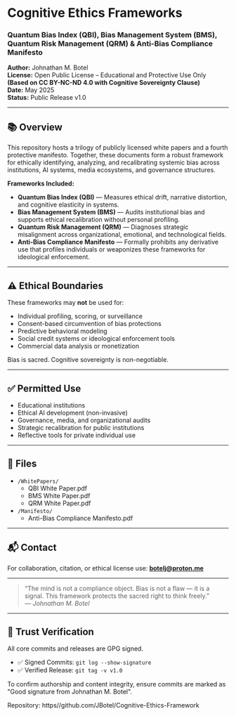 
# Cognitive Ethics Frameworks
### Quantum Bias Index (QBI), Bias Management System (BMS), Quantum Risk Management (QRM) & Anti-Bias Compliance Manifesto

**Author:** Johnathan M. Botel  
**License:** Open Public License – Educational and Protective Use Only  
**(Based on CC BY-NC-ND 4.0 with Cognitive Sovereignty Clause)**  
**Date:** May 2025  
**Status:** Public Release v1.0

---

## 📚 Overview

This repository hosts a trilogy of publicly licensed white papers and a fourth protective manifesto. Together, these documents form a robust framework for ethically identifying, analyzing, and recalibrating systemic bias across institutions, AI systems, media ecosystems, and governance structures.

**Frameworks Included:**
- **Quantum Bias Index (QBI)** — Measures ethical drift, narrative distortion, and cognitive elasticity in systems.
- **Bias Management System (BMS)** — Audits institutional bias and supports ethical recalibration without personal profiling.
- **Quantum Risk Management (QRM)** — Diagnoses strategic misalignment across organizational, emotional, and technological fields.
- **Anti-Bias Compliance Manifesto** — Formally prohibits any derivative use that profiles individuals or weaponizes these frameworks for ideological enforcement.

---

## ⚠️ Ethical Boundaries

These frameworks may **not** be used for:
- Individual profiling, scoring, or surveillance
- Consent-based circumvention of bias protections
- Predictive behavioral modeling
- Social credit systems or ideological enforcement tools
- Commercial data analysis or monetization

Bias is sacred. Cognitive sovereignty is non-negotiable.

---

## ✅ Permitted Use

- Educational institutions
- Ethical AI development (non-invasive)
- Governance, media, and organizational audits
- Strategic recalibration for public institutions
- Reflective tools for private individual use

---

## 📂 Files

- `/WhitePapers/`
  - QBI White Paper.pdf
  - BMS White Paper.pdf
  - QRM White Paper.pdf
- `/Manifesto/`
  - Anti-Bias Compliance Manifesto.pdf

---

## 📬 Contact
For collaboration, citation, or ethical license use:
**botelj@proton.me**

---

> “The mind is not a compliance object. Bias is not a flaw — it is a signal. This framework protects the sacred right to think freely.”  
> — *Johnathan M. Botel*

---

## 🔐 Trust Verification

All core commits and releases are GPG signed.

- ✅ Signed Commits: `git log --show-signature`
- ✅ Verified Release: `git tag -v v1.0`

To confirm authorship and content integrity, ensure commits are marked as "Good signature from Johnathan M. Botel".

Repository:
https//github.com/JBotel/Cognitive-Ethics-Framework
